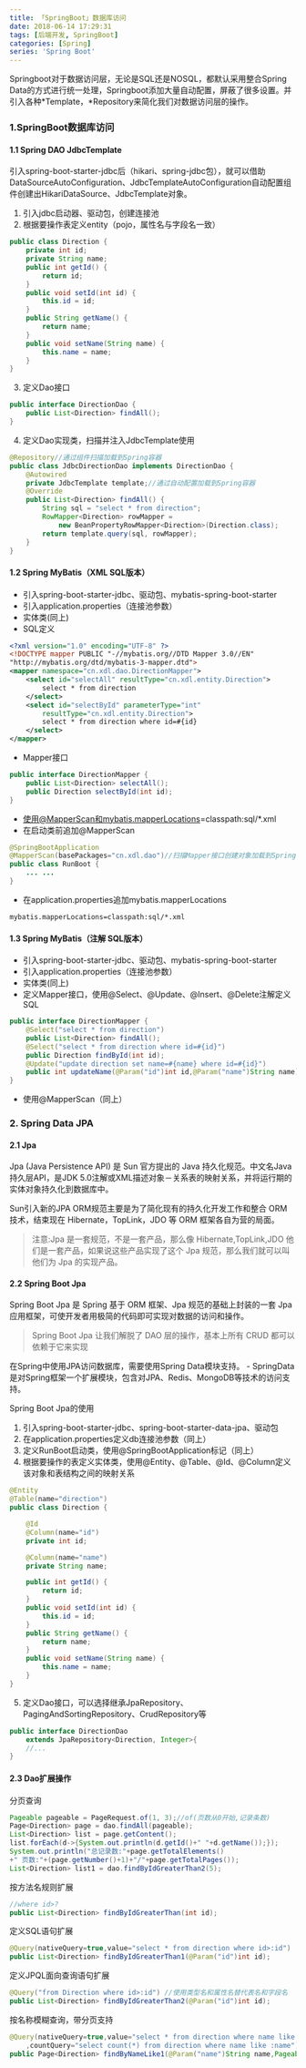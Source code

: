 ```yaml
---
title: 「SpringBoot」数据库访问
date: 2018-06-14 17:29:31
tags: [后端开发, SpringBoot]
categories: [Spring]
series: 'Spring Boot'
---
```



Springboot对于数据访问层，无论是SQL还是NOSQL，都默认采用整合Spring Data的方式进行统一处理，Springboot添加大量自动配置，屏蔽了很多设置。并引入各种*Template，*Repository来简化我们对数据访问层的操作。



### 1.SpringBoot数据库访问
#### 1.1 Spring DAO JdbcTemplate
引入spring-boot-starter-jdbc后（hikari、spring-jdbc包），就可以借助DataSourceAutoConfiguration、JdbcTemplateAutoConfiguration自动配置组件创建出HikariDataSource、JdbcTemplate对象。
1. 引入jdbc启动器、驱动包，创建连接池
2. 根据要操作表定义entity（pojo，属性名与字段名一致）

``` java
public class Direction {
    private int id;
    private String name;
    public int getId() {
        return id;
    }
    public void setId(int id) {
        this.id = id;
    }
    public String getName() {
        return name;
    }
    public void setName(String name) {
        this.name = name;
    }
}
```

3. 定义Dao接口

``` java
public interface DirectionDao {
    public List<Direction> findAll();
}
```

4. 定义Dao实现类，扫描并注入JdbcTemplate使用

``` java
@Repository//通过组件扫描加载到Spring容器
public class JdbcDirectionDao implements DirectionDao {
    @Autowired
    private JdbcTemplate template;//通过自动配置加载到Spring容器
    @Override
    public List<Direction> findAll() {
        String sql = "select * from direction";
        RowMapper<Direction> rowMapper = 
            new BeanPropertyRowMapper<Direction>(Direction.class);
        return template.query(sql, rowMapper);
    }
}
```


#### 1.2 Spring MyBatis（XML SQL版本）
- 引入spring-boot-starter-jdbc、驱动包、mybatis-spring-boot-starter
- 引入application.properties（连接池参数）
- 实体类(同上)
- SQL定义

``` xml
<?xml version="1.0" encoding="UTF-8" ?>  
<!DOCTYPE mapper PUBLIC "-//mybatis.org//DTD Mapper 3.0//EN" 
"http://mybatis.org/dtd/mybatis-3-mapper.dtd">
<mapper namespace="cn.xdl.dao.DirectionMapper">
    <select id="selectAll" resultType="cn.xdl.entity.Direction">
        select * from direction
    </select>
    <select id="selectById" parameterType="int" 
        resultType="cn.xdl.entity.Direction">
        select * from direction where id=#{id}
    </select>
</mapper>
```

- Mapper接口
``` java
public interface DirectionMapper {
    public List<Direction> selectAll();
    public Direction selectById(int id);
}
```

- 使用@MapperScan和mybatis.mapperLocations=classpath:sql/*.xml
- 在启动类前追加@MapperScan

``` java
@SpringBootApplication
@MapperScan(basePackages="cn.xdl.dao")//扫描Mapper接口创建对象加载到Spring容器
public class RunBoot {
    ... ...
}
```

- 在application.properties追加mybatis.mapperLocations

``` properties
mybatis.mapperLocations=classpath:sql/*.xml
```


#### 1.3 Spring MyBatis（注解 SQL版本）
- 引入spring-boot-starter-jdbc、驱动包、mybatis-spring-boot-starter
- 引入application.properties（连接池参数）
- 实体类(同上)
- 定义Mapper接口，使用@Select、@Update、@Insert、@Delete注解定义SQL

``` java
public interface DirectionMapper {
    @Select("select * from direction")
    public List<Direction> findAll();
    @Select("select * from direction where id=#{id}")
    public Direction findById(int id);
    @Update("update direction set name=#{name} where id=#{id}")
    public int updateName(@Param("id")int id,@Param("name")String name);
}
```

- 使用@MapperScan（同上）




### 2. Spring Data JPA
#### 2.1 Jpa
Jpa (Java Persistence API) 是 Sun 官方提出的 Java 持久化规范。中文名Java持久层API，是JDK 5.0注解或XML描述对象－关系表的映射关系，并将运行期的实体对象持久化到数据库中。

Sun引入新的JPA ORM规范主要是为了简化现有的持久化开发工作和整合 ORM 技术，结束现在 Hibernate，TopLink，JDO 等 ORM 框架各自为营的局面。

> 注意:Jpa 是一套规范，不是一套产品，那么像 Hibernate,TopLink,JDO 他们是一套产品，如果说这些产品实现了这个 Jpa 规范，那么我们就可以叫他们为 Jpa 的实现产品。


#### 2.2 Spring Boot Jpa
Spring Boot Jpa 是 Spring 基于 ORM 框架、Jpa 规范的基础上封装的一套 Jpa 应用框架，可使开发者用极简的代码即可实现对数据的访问和操作。
> Spring Boot Jpa 让我们解脱了 DAO 层的操作，基本上所有 CRUD 都可以依赖于它来实现

在Spring中使用JPA访问数据库，需要使用Spring Data模块支持。
    - SpringData是对Spring框架一个扩展模块，包含对JPA、Redis、MongoDB等技术的访问支持。

Spring Boot Jpa的使用 
1. 引入spring-boot-starter-jdbc、spring-boot-starter-data-jpa、驱动包
2. 在application.properties定义db连接池参数（同上）
3. 定义RunBoot启动类，使用@SpringBootApplication标记（同上）
4. 根据要操作的表定义实体类，使用@Entity、@Table、@Id、@Column定义该对象和表结构之间的映射关系
``` java
@Entity
@Table(name="direction")
public class Direction {

    @Id
    @Column(name="id")
    private int id;

    @Column(name="name")
    private String name;

    public int getId() {
        return id;
    }
    public void setId(int id) {
        this.id = id;
    }
    public String getName() {
        return name;
    }
    public void setName(String name) {
        this.name = name;
    }
}
```

5. 定义Dao接口，可以选择继承JpaRepository、PagingAndSortingRepository、CrudRepository等
``` java
public interface DirectionDao 
    extends JpaRepository<Direction, Integer>{
    //...
}
```

#### 2.3 Dao扩展操作
分页查询
``` java
Pageable pageable = PageRequest.of(1, 3);//of(页数从0开始,记录条数)
Page<Direction> page = dao.findAll(pageable);
List<Direction> list = page.getContent();
list.forEach(d->{System.out.println(d.getId()+" "+d.getName());});
System.out.println("总记录数:"+page.getTotalElements()
+" 页数:"+(page.getNumber()+1)+"/"+page.getTotalPages());
List<Direction> list1 = dao.findByIdGreaterThan2(5);
```

按方法名规则扩展
``` java
//where id>?
public List<Direction> findByIdGreaterThan(int id);
```

定义SQL语句扩展
``` java
@Query(nativeQuery=true,value="select * from direction where id>:id")
public List<Direction> findByIdGreaterThan1(@Param("id")int id);
```

定义JPQL面向查询语句扩展
``` java
@Query("from Direction where id>:id") //使用类型名和属性名替代表名和字段名
public List<Direction> findByIdGreaterThan2(@Param("id")int id);
```

按名称模糊查询，带分页支持
``` java
@Query(nativeQuery=true,value="select * from direction where name like :name"
    ,countQuery="select count(*) from direction where name like :name")
public Page<Direction> findByNameLike1(@Param("name")String name,Pageable pageable);
```
